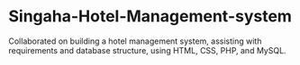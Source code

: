 # Singaha-Hotel-Management-system
Collaborated on building a hotel management system, assisting with requirements and database structure, using HTML, CSS, PHP, and MySQL.

